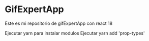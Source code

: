 # GifExpertApp

Este es mi repositorio de gifExpertApp con react 18

Ejecutar yarn para instalar modulos
Ejecutar yarn add 'prop-types'